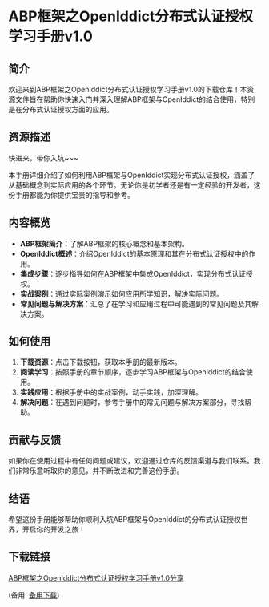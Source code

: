  # ABP框架之OpenIddict分布式认证授权学习手册v1.0

 ## 简介

 欢迎来到ABP框架之OpenIddict分布式认证授权学习手册v1.0的下载仓库！本资源文件旨在帮助你快速入门并深入理解ABP框架与OpenIddict的结合使用，特别是在分布式认证授权方面的应用。

 ## 资源描述

 快进来，带你入坑~~~

 本手册详细介绍了如何利用ABP框架与OpenIddict实现分布式认证授权，涵盖了从基础概念到实际应用的各个环节。无论你是初学者还是有一定经验的开发者，这份手册都能为你提供宝贵的指导和参考。

 ## 内容概览

 - **ABP框架简介**：了解ABP框架的核心概念和基本架构。
 - **OpenIddict概述**：介绍OpenIddict的基本原理和其在分布式认证授权中的作用。
 - **集成步骤**：逐步指导如何在ABP框架中集成OpenIddict，实现分布式认证授权。
 - **实战案例**：通过实际案例演示如何应用所学知识，解决实际问题。
 - **常见问题与解决方案**：汇总了在学习和应用过程中可能遇到的常见问题及其解决方案。

 ## 如何使用

 1. **下载资源**：点击下载按钮，获取本手册的最新版本。
 2. **阅读学习**：按照手册的章节顺序，逐步学习ABP框架与OpenIddict的结合使用。
 3. **实践应用**：根据手册中的实战案例，动手实践，加深理解。
 4. **解决问题**：在遇到问题时，参考手册中的常见问题与解决方案部分，寻找帮助。

 ## 贡献与反馈

 如果你在使用过程中有任何问题或建议，欢迎通过仓库的反馈渠道与我们联系。我们非常乐意听取你的意见，并不断改进和完善这份手册。

 ## 结语

 希望这份手册能够帮助你顺利入坑ABP框架与OpenIddict的分布式认证授权世界，开启你的开发之旅！

 ## 下载链接
 [ABP框架之OpenIddict分布式认证授权学习手册v1.0分享](https://pan.quark.cn/s/f34f40d9f634) 

 (备用: [备用下载](https://pan.baidu.com/s/1ckLTiQxO_5A6i2E6UgHTzw?pwd=1234))
